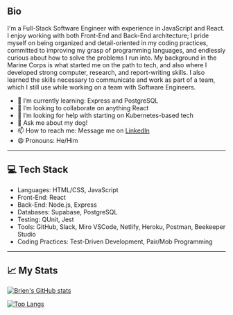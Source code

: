 ## Bio

I'm a Full-Stack Software Engineer with experience in JavaScript and React. I enjoy working with both Front-End and Back-End architecture; I pride myself on being organized and detail-oriented in my coding practices, committed to improving my grasp of programming languages, and endlessly curious about how to solve the problems I run into.
My background in the Marine Corps is what started me on the path to tech, and also where I developed strong computer, research, and report-writing skills. I also learned the skills necessary to communicate and work as part of a team, which I still use while working on a team with Software Engineers.

- 🌱 I’m currently learning: Express and PostgreSQL
- 👯 I’m looking to collaborate on anything React
- 🤔 I’m looking for help with starting on Kubernetes-based tech
- 💬 Ask me about my dog!
- 📫 How to reach me: Message me on [LinkedIn](https://www.linkedin.com/in/brien-thomas/)
- 😄 Pronouns: He/Him
<hr />

## 💻 Tech Stack
- Languages: HTML/CSS, JavaScript
- Front-End: React
- Back-End: Node.js, Express
- Databases: Supabase, PostgreSQL
- Testing: QUnit, Jest
- Tools: GitHub, Slack, Miro VSCode, Netlify, Heroku, Postman, Beekeeper Studio
- Coding Practices: Test-Driven Development, Pair/Mob Programming
<hr />

## :chart_with_upwards_trend: My Stats

[![Brien's GitHub stats](https://github-readme-stats.vercel.app/api?username=briensthomas&theme=ayu-mirage&show_icons=true)](https://github.com/anuraghazra/github-readme-stats)

[![Top Langs](https://github-readme-stats.vercel.app/api/top-langs/?username=briensthomas&theme=ayu-mirage&layout=compact)](https://github.com/anuraghazra/github-readme-stats)


